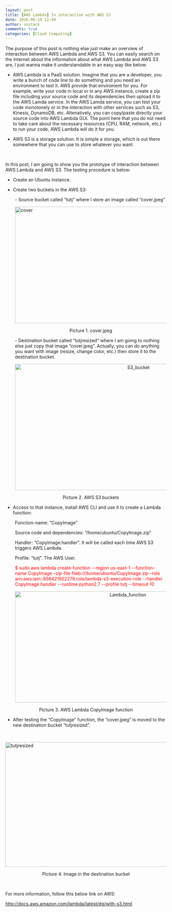 ```yaml
---
layout: post
title: [AWS Lambda] In interaction with AWS S3
date: 2016-06-10 12:49
author: vnstack
comments: true
categories: [Cloud Computing]
---
```

The purpose of this post is nothing else just make an overview of interaction between AWS Lambda and AWS S3. You can easily search on the Internet about the information about what AWS Lambda and AWS S3 are, I just wanna make it understandable in an easy way like below:

<ul>
<li>AWS Lambda is a PaaS solution. Imagine that you are a developer, you write a bunch of code line to do something and you need an environment to test it. AWS provide that enviroment for you. For example, write your code in local or in any AWS instance, create a zip file including your source code and its dependencies then upload it to the AWS Lamda service. In the AWS Lamda service, you can test your code monotonely or in the interaction with other services such as S3, Kinesis, DynamoDB, etc. Altenatively, you can copy/paste directly your source code into AWS Lambda GUI. The point here that you do not need to take care about the necessary resources (CPU, RAM, network, etc.) to run your code, AWS Lambda will do it for you.</p></li>
<li><p>AWS S3 is a storage solution. It is simple a storage, which is out there somewhere that you can use to store whatever you want.</p></li>
</ul>

<p>&nbsp;

In this post, I am going to show you the prototype of interaction between AWS Lambda and AWS S3. The testing procedure is below:

<ul>
<li>Create an Ubuntu instance.</p></li>
<li><p>Create two buckets in the AWS S3:</p></li>
</ul>

<p style="padding-left:30px;">- Source bucket called “tutj” where I store an image called “cover.jpeg”

<p style="padding-left:30px;"><a href="https://vietstack.files.wordpress.com/2016/06/cover.jpg"><img class="aligncenter  wp-image-760" src="https://vietstack.files.wordpress.com/2016/06/cover.jpg" alt="cover" width="542" height="364" /></a></p>

<p style="padding-left:30px;text-align:center;">Picture 1. cover.jpeg</p>

<p style="padding-left:30px;">- Destination bucket called “tutjresized” where I am going to nothing else just copy that image “cover.jpeg”. Actually, you can do anything you want with image (resize, change color, etc.) then store it to the destination bucket.</p>

<p style="padding-left:30px;text-align:center;"><a href="https://vietstack.files.wordpress.com/2016/06/s3_bucket.png"><img class="aligncenter size-full wp-image-762" src="https://vietstack.files.wordpress.com/2016/06/s3_bucket.png" alt="S3_bucket" width="756" height="394" /></a></p>

<p style="padding-left:30px;text-align:center;">Picture 2. AWS S3 buckets</p>

<ul>
<li>Access to that instance, install AWS CLI and use it to create a Lambda function:</li>
</ul>

<p style="padding-left:30px;">Function-name: “CopyImage”</p>

<p style="padding-left:30px;">Source code and dependencies: “/home/ubuntu/CopyImage.zip”</p>

<p style="padding-left:30px;">Handler: “CopyImage.handler”. It will be called each time AWS S3 triggers AWS Lambda.</p>

<p style="padding-left:30px;">Profile: “tutj”. The AWS User.</p>

<p style="padding-left:30px;"><span style="color:#ff0000;">$ sudo aws lambda create-function --region us-east-1 --function-name CopyImage –zip-file fileb:///home/ubuntu/CopyImage.zip –role arn:aws:iam::856421922278:role/lambda-s3-execution-role --handler CopyImage.handler --runtime python2.7 --profile tutj --timeout 10</span></p>

<p style="padding-left:30px;text-align:center;"><a href="https://vietstack.files.wordpress.com/2016/06/lambda_function.png"><img class="aligncenter  wp-image-761" src="https://vietstack.files.wordpress.com/2016/06/lambda_function.png" alt="Lambda_function" width="690" height="347" /></a></p>

<p style="text-align:center;">Picture 3. AWS Lambda CopyImage function</p>

<ul>
<li>After testing the “CopyImage” function, the “cover.jpeg” is moved to the new destination bucket “tutjresized”.</li>
</ul>

&nbsp;

<a href="https://vietstack.files.wordpress.com/2016/06/tutjresized.png"><img class="aligncenter size-full wp-image-763" src="https://vietstack.files.wordpress.com/2016/06/tutjresized.png" alt="tutjresized" width="756" height="389" /></a>

<p style="text-align:center;">Picture 4. Image in the destination bucket</p>

&nbsp;

For more information, follow this below link on AWS:

http://docs.aws.amazon.com/lambda/latest/dg/with-s3.html
